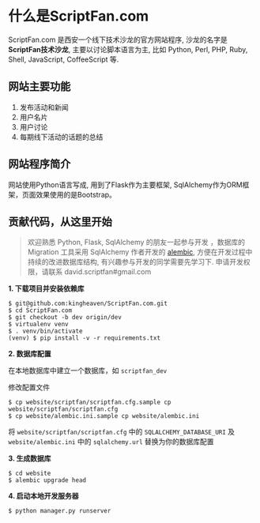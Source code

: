 什么是ScriptFan.com
===================

ScriptFan.com 是西安一个线下技术沙龙的官方网站程序, 沙龙的名字是**ScriptFan技术沙龙**, 主要以讨论脚本语言为主, 比如 Python, Perl, PHP, Ruby, Shell, JavaScript, CoffeeScript 等.

## 网站主要功能

1. 发布活动和新闻
2. 用户名片
3. 用户讨论
4. 每期线下活动的话题的总结

## 网站程序简介

网站使用Python语言写成, 用到了Flask作为主要框架, SqlAlchemy作为ORM框架，页面效果使用的是Bootstrap。

## 贡献代码，从这里开始

> 欢迎熟悉 Python, Flask, SqlAlchemy 的朋友一起参与开发 ，数据库的 Migration 工具采用 SqlAlchemy 作者开发的 [alembic](http://alembic.readthedocs.org/en/latest/tutorial.html#editing-the-ini-file), 方便在开发过程中持续的改进数据库结构, 有兴趣参与开发的同学需要先学习下.
> 申请开发权限，请联系 david.scriptfan#gmail.com

**1. 下载项目并安装依赖库**

    $ git@github.com:kingheaven/ScriptFan.com.git
    $ cd ScriptFan.com
    $ git checkout -b dev origin/dev
	$ virtualenv venv
	$ . venv/bin/activate
    (venv) $ pip install -v -r requirements.txt

**2. 数据库配置**

在本地数据库中建立一个数据库，如 ``scriptfan_dev``

修改配置文件

    $ cp website/scriptfan/scriptfan.cfg.sample cp website/scriptfan/scriptfan.cfg
    $ cp website/alembic.ini.sample cp website/alembic.ini

将 ``website/scriptfan/scriptfan.cfg`` 中的 ``SQLALCHEMY_DATABASE_URI`` 及 ``website/alembic.ini`` 中的 ``sqlalchemy.url`` 替换为你的数据库配置

**3. 生成数据库**

    $ cd website
    $ alembic upgrade head

**4. 启动本地开发服务器**

    $ python manager.py runserver

